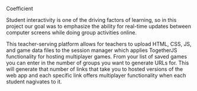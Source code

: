 Coefficient

Student interactivity is one of the driving factors of learning, so in this project our goal was to emphasize the ability for real-time updates between computer screens while doing group activities online. 

This teacher-serving platform allows for teachers to upload HTML, CSS, JS, and game data files to the session manager which applies TogetherJS functionality for hosting multiplayer games. From your list of saved games you can enter in the number of groups you want to generate URLs for. This will generate that number of links that take you to hosted versions of the web app and each specific link offers multiplayer functionality when each student nagivates to it. 

